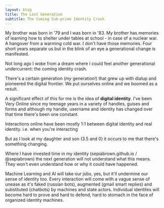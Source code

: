 ```yaml
---
layout: blog
title: The Lost Generation
subtitle: The Coming Sub-prime Identity Crash
---
```


My brother was born in '79 and I was born in '83. My brother has memories of learning how to shelter under tables at school - in case of a nuclear war. A hangover from a warming cold war. I don't have those memories. Four short years separate us but in the blink of an eye a generational change is manifested.

Not long ago I woke from a dream where I could feel another generational undercurrent: the coming identity crash.

There's a certain generation (*my* generation!) that grew up with dialup and pioneered the digital frontier. We put ourselves online and we boomed as a result.

A significant effect of this for me is the idea of **digital identity**. I've been Very Online since my teenage years in a variety of handles, guises and forms and although my handle, username and identity has changed over that time there's been one constant.

Interactions online have been mostly 1:1 between digital identity and real identity. i.e. when you're interacting 

But as I look at my daughter and son (3.5 and 0) it occurs to me that there's something changing.

Where I have invested time in my identity (sepiabrown.github.io / @sepiabrown) the next generation will not understand what this means. They won't even understand how or why it could have happened.

Machine Learning and AI will take our jobs, yes, but it'll undermine our sense of identity too. Every interaction will come with a vague sense of unease as it's faked (russian bots), augmented (gmail smart replies) and substituted (chatbots) by machines and state actors. Individual identites will become hard to prove and hard to defend, hard to stomach in the face of organized identity machines.

